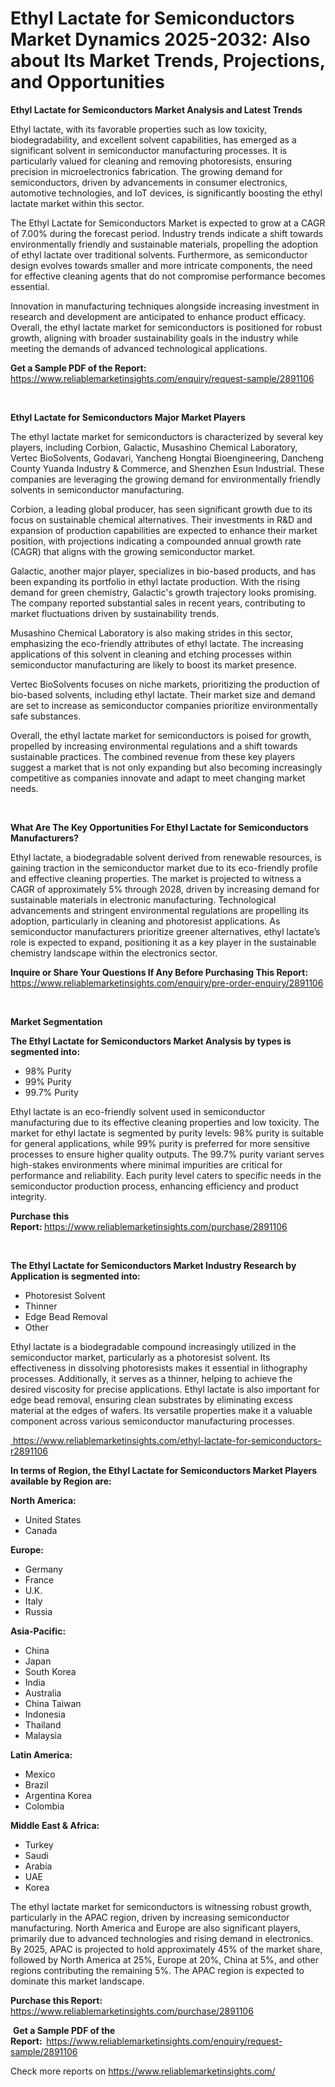 <p><h1>Ethyl Lactate for Semiconductors Market Dynamics 2025-2032: Also about Its Market Trends, Projections, and Opportunities</h1></p><p><strong>Ethyl Lactate for Semiconductors Market Analysis and Latest Trends</strong></p>
<p><p>Ethyl lactate, with its favorable properties such as low toxicity, biodegradability, and excellent solvent capabilities, has emerged as a significant solvent in semiconductor manufacturing processes. It is particularly valued for cleaning and removing photoresists, ensuring precision in microelectronics fabrication. The growing demand for semiconductors, driven by advancements in consumer electronics, automotive technologies, and IoT devices, is significantly boosting the ethyl lactate market within this sector.</p><p>The Ethyl Lactate for Semiconductors Market is expected to grow at a CAGR of 7.00% during the forecast period. Industry trends indicate a shift towards environmentally friendly and sustainable materials, propelling the adoption of ethyl lactate over traditional solvents. Furthermore, as semiconductor design evolves towards smaller and more intricate components, the need for effective cleaning agents that do not compromise performance becomes essential. </p><p>Innovation in manufacturing techniques alongside increasing investment in research and development are anticipated to enhance product efficacy. Overall, the ethyl lactate market for semiconductors is positioned for robust growth, aligning with broader sustainability goals in the industry while meeting the demands of advanced technological applications.</p></p>
<p><strong>Get a Sample PDF of the Report:&nbsp;</strong> <a href="https://www.reliablemarketinsights.com/enquiry/request-sample/2891106?utm_campaign=3033&utm_medium=2&utm_source=Github&utm_content=ia&utm_term=14032025&utm_id=ethyl-lactate-for-semiconductors">https://www.reliablemarketinsights.com/enquiry/request-sample/2891106</a></p>
<p>&nbsp;</p>
<p><strong>Ethyl Lactate for Semiconductors Major Market Players</strong></p>
<p><p>The ethyl lactate market for semiconductors is characterized by several key players, including Corbion, Galactic, Musashino Chemical Laboratory, Vertec BioSolvents, Godavari, Yancheng Hongtai Bioengineering, Dancheng County Yuanda Industry & Commerce, and Shenzhen Esun Industrial. These companies are leveraging the growing demand for environmentally friendly solvents in semiconductor manufacturing.</p><p>Corbion, a leading global producer, has seen significant growth due to its focus on sustainable chemical alternatives. Their investments in R&D and expansion of production capabilities are expected to enhance their market position, with projections indicating a compounded annual growth rate (CAGR) that aligns with the growing semiconductor market. </p><p>Galactic, another major player, specializes in bio-based products, and has been expanding its portfolio in ethyl lactate production. With the rising demand for green chemistry, Galactic's growth trajectory looks promising. The company reported substantial sales in recent years, contributing to market fluctuations driven by sustainability trends.</p><p>Musashino Chemical Laboratory is also making strides in this sector, emphasizing the eco-friendly attributes of ethyl lactate. The increasing applications of this solvent in cleaning and etching processes within semiconductor manufacturing are likely to boost its market presence.</p><p>Vertec BioSolvents focuses on niche markets, prioritizing the production of bio-based solvents, including ethyl lactate. Their market size and demand are set to increase as semiconductor companies prioritize environmentally safe substances.</p><p>Overall, the ethyl lactate market for semiconductors is poised for growth, propelled by increasing environmental regulations and a shift towards sustainable practices. The combined revenue from these key players suggest a market that is not only expanding but also becoming increasingly competitive as companies innovate and adapt to meet changing market needs.</p></p>
<p>&nbsp;</p>
<p><strong>What Are The Key Opportunities For Ethyl Lactate for Semiconductors Manufacturers?</strong></p>
<p><p>Ethyl lactate, a biodegradable solvent derived from renewable resources, is gaining traction in the semiconductor market due to its eco-friendly profile and effective cleaning properties. The market is projected to witness a CAGR of approximately 5% through 2028, driven by increasing demand for sustainable materials in electronic manufacturing. Technological advancements and stringent environmental regulations are propelling its adoption, particularly in cleaning and photoresist applications. As semiconductor manufacturers prioritize greener alternatives, ethyl lactate’s role is expected to expand, positioning it as a key player in the sustainable chemistry landscape within the electronics sector.</p></p>
<p><strong>Inquire or Share Your Questions If Any Before Purchasing This Report:</strong> <a href="https://www.reliablemarketinsights.com/enquiry/pre-order-enquiry/2891106?utm_campaign=3033&utm_medium=2&utm_source=Github&utm_content=ia&utm_term=14032025&utm_id=ethyl-lactate-for-semiconductors">https://www.reliablemarketinsights.com/enquiry/pre-order-enquiry/2891106</a></p>
<p>&nbsp;</p>
<p><strong>Market Segmentation</strong></p>
<p><strong>The Ethyl Lactate for Semiconductors Market Analysis by types is segmented into:</strong></p>
<p><ul><li>98% Purity</li><li>99% Purity</li><li>99.7% Purity</li></ul></p>
<p><p>Ethyl lactate is an eco-friendly solvent used in semiconductor manufacturing due to its effective cleaning properties and low toxicity. The market for ethyl lactate is segmented by purity levels: 98% purity is suitable for general applications, while 99% purity is preferred for more sensitive processes to ensure higher quality outputs. The 99.7% purity variant serves high-stakes environments where minimal impurities are critical for performance and reliability. Each purity level caters to specific needs in the semiconductor production process, enhancing efficiency and product integrity.</p></p>
<p><strong>Purchase this Report:&nbsp;</strong><a href="https://www.reliablemarketinsights.com/purchase/2891106?utm_campaign=3033&utm_medium=2&utm_source=Github&utm_content=ia&utm_term=14032025&utm_id=ethyl-lactate-for-semiconductors">https://www.reliablemarketinsights.com/purchase/2891106</a></p>
<p>&nbsp;</p>
<p><strong>The Ethyl Lactate for Semiconductors Market Industry Research by Application is segmented into:</strong></p>
<p><ul><li>Photoresist Solvent</li><li>Thinner</li><li>Edge Bead Removal</li><li>Other</li></ul></p>
<p><p>Ethyl lactate is a biodegradable compound increasingly utilized in the semiconductor market, particularly as a photoresist solvent. Its effectiveness in dissolving photoresists makes it essential in lithography processes. Additionally, it serves as a thinner, helping to achieve the desired viscosity for precise applications. Ethyl lactate is also important for edge bead removal, ensuring clean substrates by eliminating excess material at the edges of wafers. Its versatile properties make it a valuable component across various semiconductor manufacturing processes.</p></p>
<p><a href="https://www.reliablemarketinsights.com/ethyl-lactate-for-semiconductors-r2891106?utm_campaign=3033&utm_medium=2&utm_source=Github&utm_content=ia&utm_term=14032025&utm_id=ethyl-lactate-for-semiconductors">&nbsp;https://www.reliablemarketinsights.com/ethyl-lactate-for-semiconductors-r2891106</a></p>
<p><strong>In terms of Region, the Ethyl Lactate for Semiconductors Market Players available by Region are:</strong></p>
<p>
    <p> <strong> North America: </strong>
        <ul>
            <li>United States</li>
            <li>Canada</li>
        </ul>
        </p> 
    <p> <strong> Europe: </strong>
        <ul>
            <li>Germany</li>
            <li>France</li>
            <li>U.K.</li>
            <li>Italy</li>
            <li>Russia</li>
        </ul>
        </p> 
    <p> <strong> Asia-Pacific: </strong>
        <ul>
            <li>China</li>
            <li>Japan</li>
            <li>South Korea</li>
            <li>India</li>
            <li>Australia</li>
            <li>China Taiwan</li>
            <li>Indonesia</li>
            <li>Thailand</li>
            <li>Malaysia</li>
        </ul>
        </p> 
    <p> <strong> Latin America: </strong>
        <ul>
            <li>Mexico</li>
            <li>Brazil</li>
            <li>Argentina Korea</li>
            <li>Colombia</li>
        </ul>
        </p> 
    <p> <strong> Middle East & Africa: </strong>
        <ul>
            <li>Turkey</li>
            <li>Saudi</li>
            <li>Arabia</li>
            <li>UAE</li>
            <li>Korea</li>
        </ul>
    </p>
    </p>
<p><p>The ethyl lactate market for semiconductors is witnessing robust growth, particularly in the APAC region, driven by increasing semiconductor manufacturing. North America and Europe are also significant players, primarily due to advanced technologies and rising demand in electronics. By 2025, APAC is projected to hold approximately 45% of the market share, followed by North America at 25%, Europe at 20%, China at 5%, and other regions contributing the remaining 5%. The APAC region is expected to dominate this market landscape.</p></p>
<p><strong>Purchase this Report: </strong><a href="https://www.reliablemarketinsights.com/purchase/2891106?utm_campaign=3033&utm_medium=2&utm_source=Github&utm_content=ia&utm_term=14032025&utm_id=ethyl-lactate-for-semiconductors">https://www.reliablemarketinsights.com/purchase/2891106</a></p>
<p>&nbsp;<strong>Get a Sample PDF of the Report:&nbsp;&nbsp;</strong><a href="https://www.reliablemarketinsights.com/enquiry/request-sample/2891106?utm_campaign=3033&utm_medium=2&utm_source=Github&utm_content=ia&utm_term=14032025&utm_id=ethyl-lactate-for-semiconductors">https://www.reliablemarketinsights.com/enquiry/request-sample/2891106</a></p>
<p><strong></strong></p>
<p>Check more reports on <a href="https://www.reliablemarketinsights.com/?utm_campaign=3033&utm_medium=2&utm_source=Github&utm_content=ia&utm_term=14032025&utm_id=ethyl-lactate-for-semiconductors">https://www.reliablemarketinsights.com/</a></p>